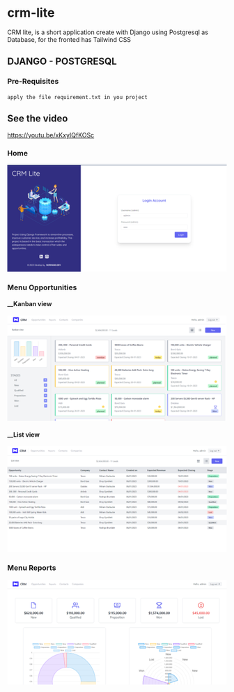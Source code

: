 # crm-lite
CRM lite, is a short application create with Django using Postgresql as Database, for the fronted has Tailwind CSS


## DJANGO - POSTGRESQL
### Pre-Requisites
`apply the file requirement.txt in you project`

## See the video
https://youtu.be/xKxyIQfKOSc

### Home
![alt text](https://github.com/Nor-Mand/crm-lite/blob/main/media/project/hero.png)

### Menu Opportunities
#### __Kanban view
![alt text](https://github.com/Nor-Mand/crm-lite/blob/main/media/picture_5.png)
#### __List view
![alt text](https://github.com/Nor-Mand/crm-lite/blob/main/media/picture_6.png)
### Menu Reports
![alt text](https://github.com/Nor-Mand/crm-lite/blob/main/media/picture_7.png)

